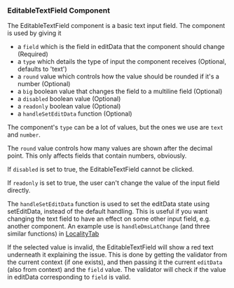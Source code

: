 ### EditableTextField Component

The EditableTextField component is a basic text input field. The component is used by giving it

- a `field` which is the field in editData that the component should change (Required)
- a `type` which details the type of input the component receives (Optional, defaults to 'text')
- a `round` value which controls how the value should be rounded if it's a number (Optional)
- a `big` boolean value that changes the field to a multiline field (Optional)
- a `disabled` boolean value (Optional)
- a `readonly` boolean value (Optional)
- a `handleSetEditData` function (Optional)

The component's `type` can be a lot of values, but the ones we use are `text` and `number`.

The `round` value controls how many values are shown after the decimal point. This only affects fields that contain numbers, obviously.

If `disabled` is set to true, the EditableTextField cannot be clicked.

If `readonly` is set to true, the user can't change the value of the input field directly.

The `handleSetEditData` function is used to set the editData state using setEditData, instead of the default handling. This is useful if you want changing the text field to have an effect on some other input field, e.g. another component. An example use is `handleDmsLatChange` (and three similar functions) in [LocalityTab](../../frontend/src/components/Locality/Tabs/LocalityTab.tsx)

If the selected value is invalid, the EditableTextField will show a red text underneath it explaining the issue. This is done by getting the validator from the current context (if one exists), and then passing it the current `editData` (also from context) and the `field` value. The validator will check if the value in editData corresponding to `field` is valid.
